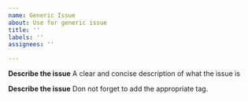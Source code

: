 ```yaml
---
name: Generic Issue
about: Use for generic issue
title: ''
labels: ''
assignees: ''

---
```


**Describe the  issue**
A clear and concise description of what the issue is



**Describe the  issue**
Don not forget to add the appropriate tag.
